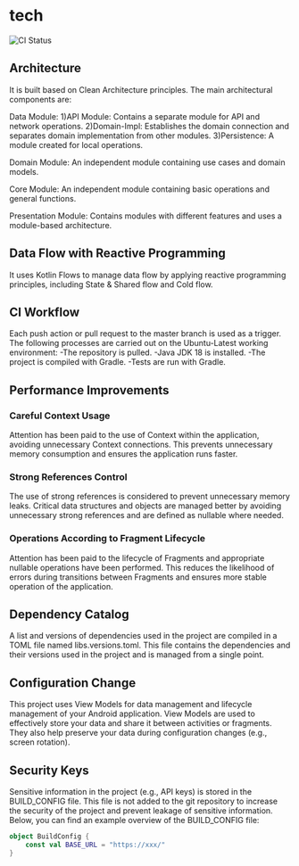 # tech

![CI Status](https://github.com/basaransuleyman/tech/actions/workflows/ci.yml/badge.svg)


## Architecture
It is built based on Clean Architecture principles. The main architectural components are:

Data Module: 
1)API Module: Contains a separate module for API and network operations. 
2)Domain-Impl: Establishes the domain connection and separates domain implementation from other modules. 
3)Persistence: A module created for local operations.

Domain Module: An independent module containing use cases and domain models.

Core Module: An independent module containing basic operations and general functions.

Presentation Module: Contains modules with different features and uses a module-based architecture.

## Data Flow with Reactive Programming

It uses Kotlin Flows to manage data flow by applying reactive programming principles, including State & Shared flow and Cold flow.

## CI Workflow

Each push action or pull request to the master branch is used as a trigger.
The following processes are carried out on the Ubuntu-Latest working environment:
    -The repository is pulled.
    -Java JDK 18 is installed.
    -The project is compiled with Gradle.
    -Tests are run with Gradle.

## Performance Improvements
### Careful Context Usage
Attention has been paid to the use of Context within the application, avoiding unnecessary Context connections. This prevents unnecessary memory consumption and ensures the application runs faster.

### Strong References Control
The use of strong references is considered to prevent unnecessary memory leaks. Critical data structures and objects are managed better by avoiding unnecessary strong references and are defined as nullable where needed.

### Operations According to Fragment Lifecycle
 Attention has been paid to the lifecycle of Fragments and appropriate nullable operations have been performed. This reduces the likelihood of errors during transitions between Fragments and ensures more stable operation of the application.

## Dependency Catalog

A list and versions of dependencies used in the project are compiled in a TOML file named libs.versions.toml. This file contains the dependencies and their versions used in the project and is managed from a single point.

## Configuration Change

This project uses View Models for data management and lifecycle management of your Android application. View Models are used to effectively store your data and share it between activities or fragments. They also help preserve your data during configuration changes (e.g., screen rotation).

## Security Keys

Sensitive information in the project (e.g., API keys) is stored in the BUILD_CONFIG file.
This file is not added to the git repository to increase the security of the project and prevent leakage of sensitive information.
Below, you can find an example overview of the BUILD_CONFIG file:

```kotlin
object BuildConfig {
    const val BASE_URL = "https://xxx/"
}
 
